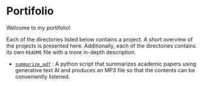 # Portifolio

Welcome to my portifolio!

Each of the directories listed below contains a project. A short overview of the projects is presented here. Additionally, each of the directories contains its own `README` file with a more in-depth description.

* [`summarize_pdf`](/summarize_pdf/) : A python script that summarizes academic papers using generative text AI and produces an MP3 file so that the contents can be conveniently listened.

